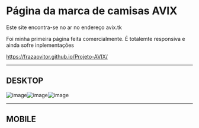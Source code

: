 <h1>Página da marca de camisas AVIX</h1>

<p> Este site encontra-se no ar no endereço avix.tk</p>
<p> Foi minha primeira página feita comercialmente. É totalemte responsiva e ainda sofre inplementações</p>
 
 https://frazaovitor.github.io/Projeto-AVIX/
 
 
 ------------------------
 <h2>DESKTOP</h2>

 ![image](https://user-images.githubusercontent.com/51264703/128527386-c8f37c79-c0d6-4b12-9ba2-5cd5df7b0462.png)![image](https://user-images.githubusercontent.com/51264703/128527678-c504fd4f-7856-4dfd-bd6c-cdde26281d9a.png)![image](https://user-images.githubusercontent.com/51264703/128527739-e2be84c3-47fb-4b39-a54a-eeff5c9ebfda.png)


---------------
<h2>MOBILE</h2>







